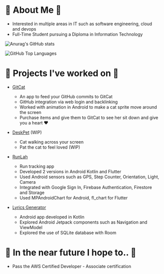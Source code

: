 # 🌼 About Me 🌼
* Interested in multiple areas in IT such as software engineering, cloud and devops
* Full-Time Student pursuing a Diploma in Information Technology

![Anurag's GitHub stats](https://github-readme-stats.vercel.app/api?username=jyorien&show_icons=true&theme=github_dark&hide_border=true)

![GitHub Top Languages](https://github-readme-stats.vercel.app/api/top-langs?username=jyorien&theme=github_dark&layout=compact&hide_border=true)

# 🌻 Projects I've worked on 🌻
* [GitCat](https://github.com/jyorien/GitCat) 
  * An app to feed your GitHub commits to GitCat
  * GitHub integration via web login and backlinking
  * Worked with animation in Android to make a cat sprite move around the screen
  * Purchase items and give them to GitCat to see her sit down and give you a heart :heart: 
 
* [DeskPet](https://github.com/jyorien/DeskPet) (WIP)
  * Cat walking across your screen
  * Pat the cat to feel loved (WIP)
  
* [RunLah](https://github.com/jyorien/RunLah)
  * Run tracking app
  * Developed 2 versions in Android Kotlin and Flutter
  * Used Android sensors such as GPS, Step Counter, Orientation, Light, Camera
  * Integrated with Google Sign In, Firebase Authentication, Firestore and Storage
  * Used MPAndroidChart for Android, fl_chart for Flutter
  
* [Lyrics Generator](https://github.com/jyorien/Lyrics-Generator)
  * Android app developed in Kotlin
  * Explored Android Jetpack components such as Navigation and ViewModel
  * Explored the use of SQLite database with Room 
  
# 💮 In the near future I hope to.. 💮
* Pass the AWS Certified Developer - Associate certification
<!--
**jyorien/jyorien** is a ✨ _special_ ✨ repository because its `README.md` (this file) appears on your GitHub profile.

Here are some ideas to get you started:

- 🔭 I’m currently working on Android and Flutter
- 🌱 I’m currently learning ...
- 👯 I’m looking to collaborate on ...
- 🤔 I’m looking for help with ...
- 💬 Ask me about ...
- 📫 How to reach me: ...
- 😄 Pronouns: ...
- ⚡ Fun fact: ...
-->
